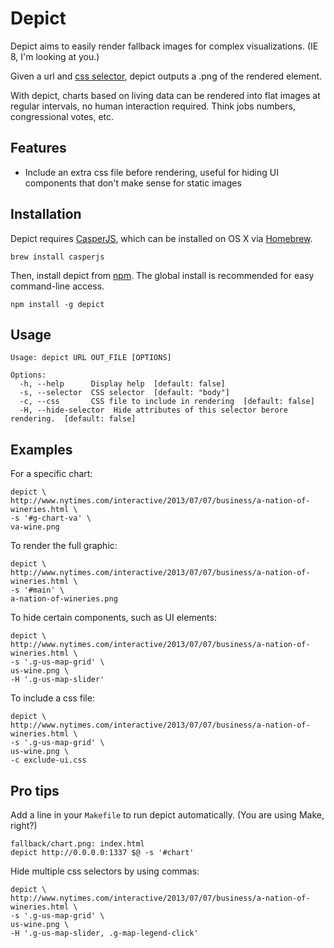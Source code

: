 # Depict

Depict aims to easily render fallback images for complex visualizations. (IE 8, I'm looking at you.)

Given a url and [css selector](http://www.w3.org/TR/selectors/#selectors), depict outputs a .png of the rendered element.

With depict, charts based on living data can be rendered into flat images at regular intervals, no human interaction required. Think jobs numbers, congressional votes, etc.

## Features

- Include an extra css file before rendering, useful for hiding UI components that don't make sense for static images

## Installation

Depict requires [CasperJS](http://docs.casperjs.org/en/latest/installation.html), which can be installed on OS X via [Homebrew](http://brew.sh/).

    brew install casperjs

Then, install depict from [npm](https://npmjs.org/package/depict). The global install is recommended for easy command-line access.

    npm install -g depict

## Usage

    Usage: depict URL OUT_FILE [OPTIONS]

    Options:
      -h, --help      Display help  [default: false]
      -s, --selector  CSS selector  [default: "body"]
      -c, --css       CSS file to include in rendering  [default: false]
      -H, --hide-selector  Hide attributes of this selector berore rendering.  [default: false]

## Examples

For a specific chart:

    depict \
    http://www.nytimes.com/interactive/2013/07/07/business/a-nation-of-wineries.html \
    -s '#g-chart-va' \
    va-wine.png

To render the full graphic:

    depict \
    http://www.nytimes.com/interactive/2013/07/07/business/a-nation-of-wineries.html \
    -s '#main' \
    a-nation-of-wineries.png

To hide certain components, such as UI elements:

    depict \
    http://www.nytimes.com/interactive/2013/07/07/business/a-nation-of-wineries.html \
    -s '.g-us-map-grid' \
    us-wine.png \
    -H '.g-us-map-slider'

To include a css file:

    depict \
    http://www.nytimes.com/interactive/2013/07/07/business/a-nation-of-wineries.html \
    -s '.g-us-map-grid' \
    us-wine.png \
    -c exclude-ui.css

## Pro tips

Add a line in your `Makefile` to run depict automatically. (You are using Make, right?)

    fallback/chart.png: index.html
    depict http://0.0.0.0:1337 $@ -s '#chart'

Hide multiple css selectors by using commas:

    depict \
    http://www.nytimes.com/interactive/2013/07/07/business/a-nation-of-wineries.html \
    -s '.g-us-map-grid' \
    us-wine.png \
    -H '.g-us-map-slider, .g-map-legend-click'

